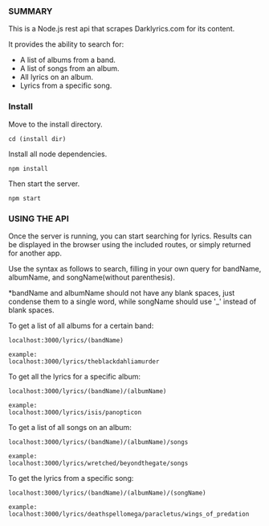 ### SUMMARY
This is a Node.js rest api that scrapes Darklyrics.com for its content.

It provides the ability to search for:
-  A list of albums from a band.
-  A list of songs from an album.
-  All lyrics on an album.
-  Lyrics from a specific song.

### Install
Move to the install directory.
```
cd (install dir)
```
Install all node dependencies.
```
npm install
```
Then start the server.
```
npm start
```

### USING THE API
Once the server is running, you can start searching for lyrics. Results can be displayed in the browser using the included routes, or simply returned for another app.

Use the syntax as follows to search, filling in your own query for bandName, albumName, and songName(without parenthesis).

*bandName and albumName should not have any blank spaces, just condense them to a single word, while songName should use '_' instead of blank spaces.

To get a list of all albums for a certain band:
```
localhost:3000/lyrics/(bandName)

example: 
localhost:3000/lyrics/theblackdahliamurder
```
To get all the lyrics for a specific album:
```
localhost:3000/lyrics/(bandName)/(albumName)

example:
localhost:3000/lyrics/isis/panopticon
```
To get a list of all songs on an album:
```
localhost:3000/lyrics/(bandName)/(albumName)/songs

example:
localhost:3000/lyrics/wretched/beyondthegate/songs
```
To get the lyrics from a specific song:
```
localhost:3000/lyrics/(bandName)/(albumName)/(songName)

example:
localhost:3000/lyrics/deathspellomega/paracletus/wings_of_predation
```
